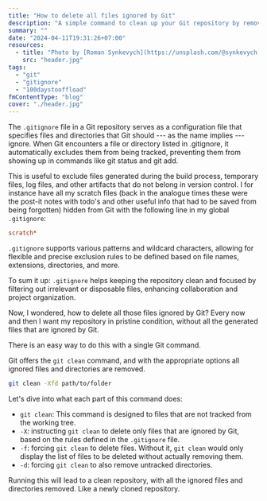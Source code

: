 ```yaml
---
title: "How to delete all files ignored by Git"
description: "A simple command to clean up your Git repository by removing all files ignored by Git."
summary: ""
date: "2024-04-11T19:31:26+07:00"
resources:
  - title: "Photo by [Roman Synkevych](https://unsplash.com/@synkevych) via [Unsplash](https://unsplash.com/)"
    src: "header.jpg"
tags:
  - "git"
  - "gitignore"
  - "100daystooffload"
fmContentType: "blog"
cover: "./header.jpg"
---
```


The `.gitignore` file in a Git repository serves as a configuration file that specifies files and directories that Git should --- as the name implies --- ignore. When Git encounters a file or directory listed in .gitignore, it automatically excludes them from being tracked, preventing them from showing up in commands like git status and git add.

This is useful to exclude files generated during the build process, temporary files, log files, and other artifacts that do not belong in version control. I for instance have all my scratch files (back in the analogue times these were the post-it notes with todo's and other useful info that had to be saved from being forgotten) hidden from Git with the following line in my global `.gitignore`:

```ini
scratch*
```

`.gitignore` supports various patterns and wildcard characters, allowing for flexible and precise exclusion rules to be defined based on file names, extensions, directories, and more.

To sum it up: `.gitignore` helps keeping the repository clean and focused by filtering out irrelevant or disposable files, enhancing collaboration and project organization.

Now, I wondered, how to delete all those files ignored by Git? Every now and then I want my repository in pristine condition, without all the generated files that are ignored by Git.

There is an easy way to do this with a single Git command.

Git offers the `git clean` command, and with the appropriate options all ignored files and directories are removed.

```bash
git clean -Xfd path/to/folder
```

Let's dive into what each part of this command does:

- `git clean`: This command is designed to files that are not tracked from the working tree.
- `-X`: instructing `git clean` to delete only files that are ignored by Git, based on the rules defined in the `.gitignore` file.
- `-f`: forcing `git clean` to delete files. Without it, `git clean` would only display the list of files to be deleted without actually removing them.
- `-d`: forcing `git clean` to also remove untracked directories.

Running this will lead to a clean repository, with all the ignored files and directories removed. Like a newly cloned repository.
